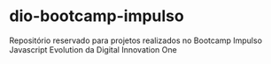# dio-bootcamp-impulso
Repositório reservado para projetos realizados no Bootcamp Impulso Javascript Evolution da Digital Innovation One

